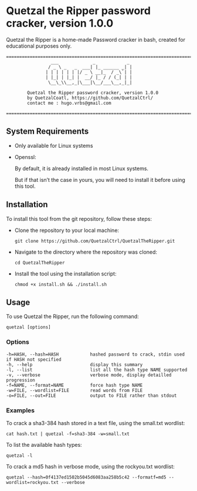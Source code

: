 # Quetzal the Ripper password cracker, version 1.0.0

Quetzal the Ripper is a home-made Password cracker in bash, created for educational purposes only. 
```
===========================================================================
                 ___             _            _ 
                / _ \ _   _  ___| |_ ______ _| |
               | | | | | | |/ _ \ __|_  / _\`| |
               | |_| | |_| |  __/ |_ / / (_| | |
                \__\_\\__,_|\___|\__/___\__,_|_|

        Quetzal the Ripper password cracker, version 1.0.0
        by QuetzalCoatl, https://github.com/QuetzalCtrl/
        contact me : hugo.vrbs@gmail.com

===========================================================================
```

## System Requirements

- Only available for Linux systems

- Openssl:

	By default, it is already installed in most Linux systems. 
	
	But if that isn’t the case in yours, you will need to install it before using this tool.

## Installation

To install this tool from the git repository, follow these steps:

- Clone the repository to your local machine:

  ```git clone https://github.com/QuetzalCtrl/QuetzalTheRipper.git```

- Navigate to the directory where the repository was cloned:

  `cd QuetzalTheRipper`

- Install the tool using the installation script:

  `chmod +x install.sh && ./install.sh`

## Usage

To use Quetzal the Ripper, run the following command:

`quetzal [options]`

### Options

```
-h=HASH, --hash=HASH            hashed password to crack, stdin used if HASH not specified
-h, --help                      display this summary
-l, --list                      list all the hash type NAME supported
-v, --verbose                   verbose mode, display detailled progression
-f=NAME, --format=NAME          force hash type NAME
-w=FILE, --wordlist=FILE        read words from FILE
-o=FILE, --out=FILE             output to FILE rather than stdout
 ```

### Examples

To crack a sha3-384 hash stored in a text file, using the small.txt wordlist:

`cat hash.txt | quetzal -f=sha3-384 -w=small.txt`

To list the available hash types:

`quetzal -l`

To crack a md5 hash in verbose mode, using the rockyou.txt wordlist:

`quetzal --hash=0f4137ed1502b5045d6083aa258b5c42 --formatf=md5 --wordlist=rockyou.txt --verbose`

